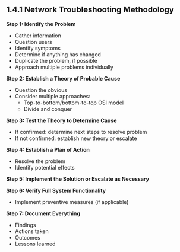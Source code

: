 ## **1.4.1 Network Troubleshooting Methodology**

**Step 1: Identify the Problem**
- Gather information  
- Question users  
- Identify symptoms  
- Determine if anything has changed  
- Duplicate the problem, if possible  
- Approach multiple problems individually  

**Step 2: Establish a Theory of Probable Cause**
- Question the obvious  
- Consider multiple approaches:  
  - Top-to-bottom/bottom-to-top OSI model  
  - Divide and conquer  

**Step 3: Test the Theory to Determine Cause**
- If confirmed: determine next steps to resolve problem  
- If not confirmed: establish new theory or escalate  

**Step 4: Establish a Plan of Action**
- Resolve the problem  
- Identify potential effects  

**Step 5: Implement the Solution or Escalate as Necessary**

**Step 6: Verify Full System Functionality**
- Implement preventive measures (if applicable)  

**Step 7: Document Everything**
- Findings  
- Actions taken  
- Outcomes  
- Lessons learned  
